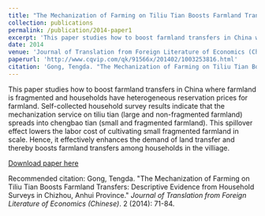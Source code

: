 ```yaml
---
title: "The Mechanization of Farming on Tiliu Tian Boosts Farmland Transfers: Descriptive Evidence from Household Surveys in Chizhou, Anhui Province"
collection: publications
permalink: /publication/2014-paper1
excerpt: 'This paper studies how to boost farmland transfers in China where farmland is fragmented and households have heterogeneous reservation prices for farmland. Self-collected household survey results indicate that the mechanization service on tiliu tian (large and non-fragmented farmland) spreads into chengbao tian (small and fragmented farmland). This spillover effect lowers the labor cost of cultivating small fragmented farmland in scale. Hence, it effectively enhances the demand of land transfer and thereby boosts farmland transfers among households in the villiage.'
date: 2014
venue: 'Journal of Translation from Foreign Literature of Economics (Chinese)'
paperurl: 'http://www.cqvip.com/qk/91566x/201402/1003253816.html'
citation: 'Gong, Tengda. "The Mechanization of Farming on Tiliu Tian Boosts Farmland Transfers: Descriptive Evidence from Household Surveys in Chizhou, Anhui Province." <i>Journal of Translation from Foreign Literature of Economics (Chinese)</i>. 2 (2014): 71-84.'
---
```


This paper studies how to boost farmland transfers in China where farmland is fragmented and households have heterogeneous reservation prices for farmland. Self-collected household survey results indicate that the mechanization service on tiliu tian (large and non-fragmented farmland) spreads into chengbao tian (small and fragmented farmland). This spillover effect lowers the labor cost of cultivating small fragmented farmland in scale. Hence, it effectively enhances the demand of land transfer and thereby boosts farmland transfers among households in the villiage.         

[Download paper here](http://www.cqvip.com/qk/91566x/201402/1003253816.html)

Recommended citation: Gong, Tengda. "The Mechanization of Farming on Tiliu Tian Boosts Farmland Transfers: Descriptive Evidence from Household Surveys in Chizhou, Anhui Province." <i>Journal of Translation from Foreign Literature of Economics (Chinese)</i>. 2 (2014): 71-84.
